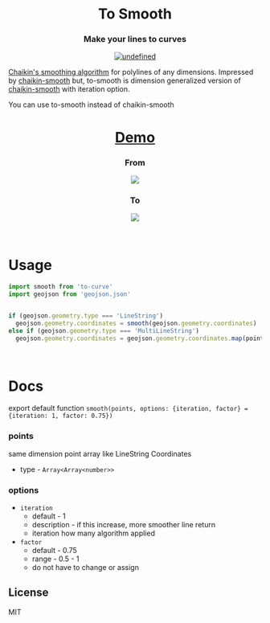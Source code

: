 <h1 align="center">To Smooth</h1>
<h3 align="center">
Make your lines to curves</h3>
<p align="center">
 <a href="https://lgtm.com/projects/g/seonglae/to-smooth/context:javascript"><img alt="undefined" src="https://img.shields.io/lgtm/grade/javascript/g/seonglae/to-smooth.svg?logo=lgtm&logoWidth=18"/>
 </a>
<p>

[Chaikin's smoothing algorithm](http://www.idav.ucdavis.edu/education/CAGDNotes/Chaikins-Algorithm/Chaikins-Algorithm.html) for polylines of any dimensions.
Impressed by [chaikin-smooth](https://github.com/Jam3/chaikin-smooth) but, to-smooth is dimension generalized version of [chaikin-smooth](https://github.com/Jam3/chaikin-smooth) with iteration option.
 
You can use to-smooth instead of chaikin-smooth

 
 
<h1 align="center"><a href="https://openlayers.org/en/latest/examples/chaikin.html">Demo</a></h1>

<h3 align="center">
From</h3>

<p align="center">
 <img src="https://user-images.githubusercontent.com/27716524/123362217-4e04e680-d5ab-11eb-842d-4fe9d586bbe1.png"/>
 </img>
<p>


<h3 align="center">
To
</h3>
<p align="center">
 <img src="https://user-images.githubusercontent.com/27716524/123362234-51986d80-d5ab-11eb-95ec-f748cdb5f822.png"/>
 </img>
<p>
 
<br/>
 
# Usage
```js
import smooth from 'to-curve'
import geojson from 'geojson.json'


if (geojson.geometry.type === 'LineString')
  geojson.geometry.coordinates = smooth(geojson.geometry.coordinates)
else if (geojson.geometry.type === 'MultiLineString')
  geojson.geometry.coordinates = geojson.geometry.coordinates.map(points => smooth(points))
```

<br/>
 
# Docs
export default function
`smooth(points, options: {iteration, factor} = {iteration: 1, factor: 0.75})`


### points
same dimension point array like LineString Coordinates

- type - `Array<Array<number>>`

### options
- `iteration`
  - default - 1
  - description - if this increase, more smoother line return
  - iteration how many algorithm applied
- `factor`
  - default - 0.75
  - range - 0.5 - 1
  - do not have to change or assign



## License

MIT
